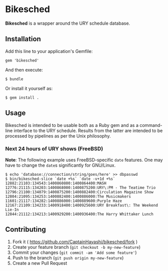 # Bikesched

**Bikesched** is a wrapper around the URY schedule database.

## Installation

Add this line to your application's Gemfile:

    gem 'bikesched'

And then execute:

    $ bundle

Or install it yourself as:

    $ gem install .

## Usage

Bikesched is intended to be usable both as a Ruby gem and as a command-line
interface to the URY schedule.  Results from the latter are intended to be
processed by pipelines as per the Unix philosophy.

### Next 24 hours of URY shows (FreeBSD)

**Note**: The following example uses FreeBSD-specific `date` features.
One may have to change the `date`s significantly for GNU/Linux.

```
$ echo 'database://connection/string/goes/here' >> dbpasswd
$ bin/bikesched-slice `date +%s` `date -v+1d +%s`
12882:21103:134543:1400860800:1400864400:MASH
12776:21115:134203:1400868000:1400875200:URY\:PM - The Teatime Trio
12796:21100:134079:1400875200:1400882400:Circulation Magazine Show 
12804:21095:134253:1400882400:1400886000:The Musicmakers
11601:21117:134282:1400886000:1400889600:Purple Haze
12167:21109:134233:1400918400:1400925600:URY Breakfast\: The Weekend Lie-In
12844:21112:134213:1400929200:1400936400:The Harry Whittaker Lunch 
```

## Contributing

1. Fork it ( https://github.com/CaptainHayashi/bikesched/fork )
2. Create your feature branch (`git checkout -b my-new-feature`)
3. Commit your changes (`git commit -am 'Add some feature'`)
4. Push to the branch (`git push origin my-new-feature`)
5. Create a new Pull Request
